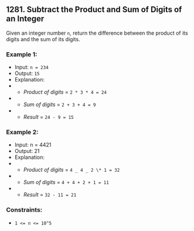 ## 1281. Subtract the Product and Sum of Digits of an Integer

Given an integer number `n`, return the difference between the product of its digits and the sum of its digits.

### Example 1:

- Input: `n = 234`
- Output: `15`
- Explanation:
- - _Product of digits_ = `2 * 3 * 4 = 24`
- - _Sum of digits_ = `2 + 3 + 4 = 9`
- - _Result_ = `24 - 9 = 15`

### Example 2:

- Input: n = 4421
- Output: 21
- Explanation:
- - _Product of digits_ = `4 _ 4 _ 2 \* 1 = 32`
- - _Sum of digits_ = `4 + 4 + 2 + 1 = 11`
- - _Result_ = `32 - 11 = 21`

### Constraints:

- `1 <= n <= 10^5`
